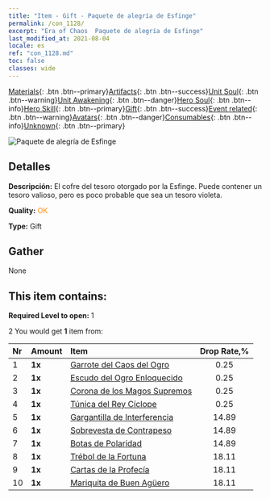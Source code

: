 ```yaml
---
title: "Item - Gift - Paquete de alegría de Esfinge"
permalink: /con_1128/
excerpt: "Era of Chaos  Paquete de alegría de Esfinge"
last_modified_at: 2021-08-04
locale: es
ref: "con_1128.md"
toc: false
classes: wide
---
```

 [Materials](/ItemsES/){: .btn .btn--primary}[Artifacts](/ItemsES/Artifacts/){: .btn .btn--success}[Unit Soul](/ItemsES/UnitSoul/){: .btn .btn--warning}[Unit Awakening](/ItemsES/UnitAwakening/){: .btn .btn--danger}[Hero Soul](/ItemsES/HeroSoul/){: .btn .btn--info}[Hero Skill](/ItemsES/HeroSkill/){: .btn .btn--primary}[Gift](/ItemsES/Gift/){: .btn .btn--success}[Event related](/ItemsES/Events/){: .btn .btn--warning}[Avatars](/ItemsES/Avatars/){: .btn .btn--danger}[Consumables](/ItemsES/Consumables/){: .btn .btn--info}[Unknown](/ItemsES/Unknown/){: .btn .btn--primary}

 ![Paquete de alegría de Esfinge](/images/t/i_907003.png)

## Detalles
 **Descripción:** El cofre del tesoro otorgado por la Esfinge. Puede contener un tesoro valioso, pero es poco probable que sea un tesoro violeta.

 **Quality:** <span style="color: #FF8C00">OK</span>

 **Type:** Gift

## Gather

  None

## This item contains:

 **Required Level to open:** 1

 2 You would get **1** item  from:

  | Nr | Amount |     Item    | Drop Rate,% |
  |:---|:-------|:------------|:---------:|
  | 1 |  **1x** | [Garrote del Caos del Ogro](/ItemsES/art_125/) | 0.25 | 
  | 2 |  **1x** | [Escudo del Ogro Enloquecido](/ItemsES/art_126/) | 0.25 | 
  | 3 |  **1x** | [Corona de los Magos Supremos](/ItemsES/art_127/) | 0.25 | 
  | 4 |  **1x** | [Túnica del Rey Cíclope](/ItemsES/art_128/) | 0.25 | 
  | 5 |  **1x** | [Gargantilla de Interferencia](/ItemsES/art_118/) | 14.89 | 
  | 6 |  **1x** | [Sobrevesta de Contrapeso](/ItemsES/art_119/) | 14.89 | 
  | 7 |  **1x** | [Botas de Polaridad](/ItemsES/art_120/) | 14.89 | 
  | 8 |  **1x** | [Trébol de la Fortuna](/ItemsES/art_109/) | 18.11 | 
  | 9 |  **1x** | [Cartas de la Profecía](/ItemsES/art_110/) | 18.11 | 
  | 10 |  **1x** | [Mariquita de Buen Agüero](/ItemsES/art_111/) | 18.11 | 
